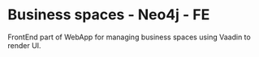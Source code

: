 # Business spaces - Neo4j - FE
FrontEnd part of WebApp for managing business spaces using Vaadin to render UI.
